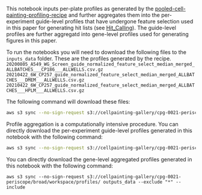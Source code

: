 This notebook inputs per-plate profiles as generated by the [pooled-cell-painting-profiling-recipe](https://github.com/broadinstitute/pooled-cell-painting-profiling-recipe) and further aggregates them into the per-experiment guide-level profiles that have undergone feature selection used in this paper for generating hit lists (see [Hit_Calling](../Hit_Calling/)).
The guide-level profiles are further aggregatd into gene-level profiles used for generating figures in this paper.

To run the notebooks you will need to download the following files to the `inputs_data` folder.
These are the profiles generated by the recipe.
`20200805_A549_WG_Screen_guide_normalized_feature_select_median_merged_ALLBATCHES___CP186___ALLWELLS.csv.gz`  
`20210422_6W_CP257_guide_normalized_feature_select_median_merged_ALLBATCHES___DMEM___ALLWELLS.csv.gz`  
`20210422_6W_CP257_guide_normalized_feature_select_median_merged_ALLBATCHES___HPLM___ALLWELLS.csv.gz` 

The following command will download these files:
```bash
aws s3 sync --no-sign-request s3://cellpainting-gallery/cpg-0021-periscope/broad/workspace/profiles/ inputs_data --exclude "*" --include "20210422_6W_CP257_guide_normalized_feature_select_median_merged_ALLBATCHES___*" --include "20200805_A549_WG_Screen_guide_normalized_feature_select_median_merged_ALLBATCHES___*"
```

Profile aggregation is a computationally intensive procedure.
You can directly download the per-experiment guide-level profiles generated in this notebook with the following command:
```bash
aws s3 sync --no-sign-request s3://cellpainting-gallery/cpg-0021-periscope/broad/workspace/profiles/ outputs_data --exclude "*" --include 
```

You can directly download the gene-level aggregated profiles generated in this notebook with the following command:
```
aws s3 sync --no-sign-request s3://cellpainting-gallery/cpg-0021-periscope/broad/workspace/profiles/ outputs_data --exclude "*" --include
```
